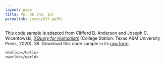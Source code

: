 ```yaml
---
layout: page
title: Pp. 36 (no. 15)
permalink: /code/015-pp36/
---
```


This code sample is adapted from Clifford B. Anderson and Joseph C. Wicentowski, 
[_XQuery for Humanists_](/) (College Station: Texas A&M University Press, 2020), 36. 
Download this code sample in its [raw form](/code/015-pp36/015-pp36.txt).

```text
<hello></hello>
<world></world>
```  
